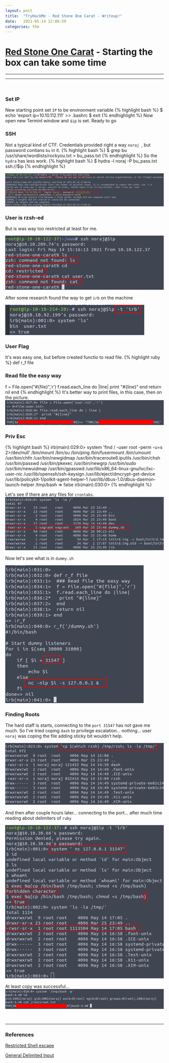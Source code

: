 ```yaml
---
layout: post
title:  "TryHackMe - Red Stone One Carat - Writeup!"
date:   2021-05-14 12:06:59
categories: thm
---
```



# [Red Stone One Carat](https://tryhackme.com/room/redstoneonecarat) - Starting the box can take some time

<hr>




---
<br>

### Set IP 

New starting point set `IP` to be environment variable
{% highlight bash %}
$ echo 'export ip=10.10.112.111' >> .bashrc
$ exit
{% endhighlight %}
Now open new Terminl window and `$ip` is set. Ready to go


### SSH 
Not a typical kind of CTF. Credentials provided right a way `noraj `, but password contians `bu` in it.
{% highlight bash %}
$ grep bu /usr/share/wordlists/rockyou.txt > bu_pass.txt
{% endhighlight %}
So the `hydra` has less work.
{% highlight bash %}
$ hydra -l noraj -P bu_pass.txt ssh://$ip
{% endhighlight %}

![RedStone](/assets/thm/redstonecarat/hydra_noraj.png)

### User is rzsh-ed
But is was way too restricted at least for me.

![RedStone](/assets/thm/redstonecarat/restricted_shell.png)

After some research found the way to get `irb` on the machine

![RedStone](/assets/thm/redstonecarat/irb.png)

### User Flag
It's was easy one, but before created functio to read file.
{% highlight ruby %}
def r_f file
 ### Read file the easy way
 f = File.open("#{file}",'r')
 f.read.each_line do |line|
  print "#{line}"
 end
 return nil
end
{% endhighlight %}
It's better way to print files, in this case, then on the picture. 
![RedStone](/assets/thm/redstonecarat/user_flag.png)

### Priv Esc 
{% highlight bash %}
irb(main):029:0> system 'find / -user root -perm -u=s 2>/dev/null'
/bin/mount
/bin/su
/bin/ping
/bin/fusermount
/bin/umount
/usr/bin/chfn
/usr/bin/newgidmap
/usr/bin/traceroute6.iputils
/usr/bin/chsh
/usr/bin/passwd
/usr/bin/pkexec
/usr/bin/newgrp
/usr/bin/sudo
/usr/bin/newuidmap
/usr/bin/gpasswd
/usr/lib/x86_64-linux-gnu/lxc/lxc-user-nic
/usr/lib/openssh/ssh-keysign
/usr/lib/eject/dmcrypt-get-device
/usr/lib/policykit-1/polkit-agent-helper-1
/usr/lib/dbus-1.0/dbus-daemon-launch-helper
/tmp/bash
=> false
irb(main):030:0>
{% endhighlight %}

Let's see if there are any files for `crontabs`.
![RedStone](/assets/thm/redstonecarat/dummy_sh.png)

Now let's see what is in `dummy.sh`

![RedStone](/assets/thm/redstonecarat/dummy_sh_content.png)

### Finding Roots

The hard staff is starts, connecting to the `port 31547` has not gave me much.
So I’ve tried coping `dash` to privilege escalation... nothing... user `noraj` was coping the file adding sticky bit wouldn’t help.

![RedStone](/assets/thm/redstonecarat/trying_dash.png)

And then after couple hours later... connecting to the port... after much time reading about delimiters of `ruby`

![RedStone](/assets/thm/redstonecarat/copy_bash.png)

At least copy was successful...
![RedStone](/assets/thm/redstonecarat/root_flag.png)


<br>
<hr>

### References
[Restricted Shell escape](https://www.hacknos.com/rbash-escape-rbash-restricted-shell-escape/)

[General Delimited Input](https://www.linuxtopia.org/online_books/programming_books/ruby_tutorial/The_Ruby_Language_General_Delimited_Input.html)

